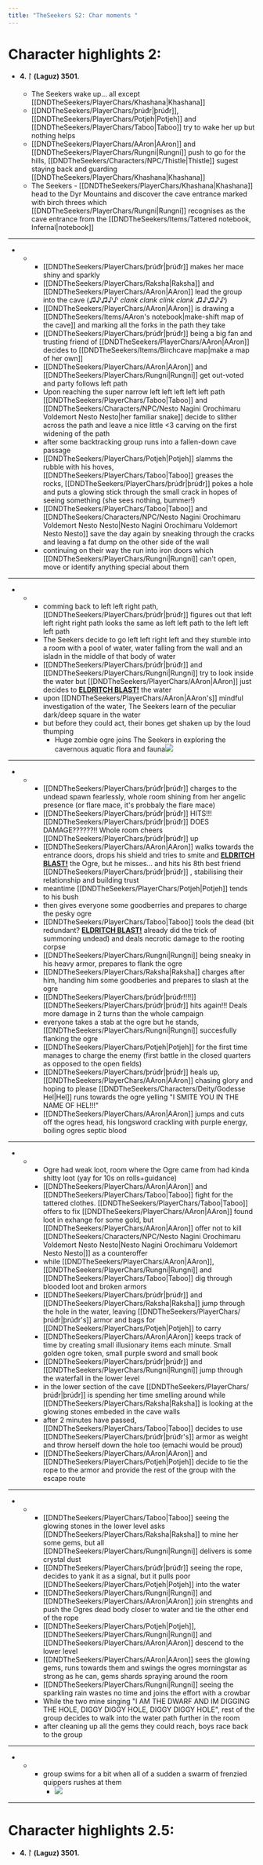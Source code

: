 ```yaml
---
title: "TheSeekers S2: Char moments "
---
```


# Character highlights 2:

- #### 4. ᛚ (Laguz) 3501.
	- The Seekers wake up... all except [[DNDTheSeekers/PlayerChars/Khashana|Khashana]] 
	- [[DNDTheSeekers/PlayerChars/þrúđr|þrúđr]], [[DNDTheSeekers/PlayerChars/Potjeh|Potjeh]] and [[DNDTheSeekers/PlayerChars/Taboo|Taboo]] try to wake her up but nothing helps
	- [[DNDTheSeekers/PlayerChars/AAron|AAron]] and [[DNDTheSeekers/PlayerChars/Rungni|Rungni]] push to go for the hills, [[DNDTheSeekers/Characters/NPC/Thistle|Thistle]] sugest staying back and guarding [[DNDTheSeekers/PlayerChars/Khashana|Khashana]]
	- The Seekers - [[DNDTheSeekers/PlayerChars/Khashana|Khashana]] head to the Dyr Mountains and discover the cave entrance marked with birch threes which [[DNDTheSeekers/PlayerChars/Rungni|Rungni]] recognises as the cave entrance from the [[DNDTheSeekers/Items/Tattered notebook, Infernal|notebook]] 
 _____
- - 
	- [[DNDTheSeekers/PlayerChars/þrúđr|þrúđr]] makes her mace shiny and sparkly
	- [[DNDTheSeekers/PlayerChars/Raksha|Raksha]] and [[DNDTheSeekers/PlayerChars/AAron|AAron]] lead the group into the cave (♫♪♫♪♪ *clank clank clink clank* ♫♪♫♪♪)
	- [[DNDTheSeekers/PlayerChars/AAron|AAron]] is drawing a [[DNDTheSeekers/Items/AAron's notebook|make-shift map of the cave]] and marking all the forks in the path they take
	- [[DNDTheSeekers/PlayerChars/þrúđr|þrúđr]] being a big fan and trusting friend of [[DNDTheSeekers/PlayerChars/AAron|AAron]] decides to [[DNDTheSeekers/Items/Birchcave map|make a map of her own]]
	- [[DNDTheSeekers/PlayerChars/AAron|AAron]] and [[DNDTheSeekers/PlayerChars/Rungni|Rungni]] get out-voted and party follows left path
	- Upon reaching the super narrow left left left left left path [[DNDTheSeekers/PlayerChars/Taboo|Taboo]] and [[DNDTheSeekers/Characters/NPC/Nesto Nagini Orochimaru Voldemort Nesto Nesto|her familiar snake]] decide to slither across the path and leave a nice little <3 carving on the first widening of the path
	- after some backtracking group runs into a fallen-down cave passage
	- [[DNDTheSeekers/PlayerChars/Potjeh|Potjeh]] slamms the rubble with his hoves, [[DNDTheSeekers/PlayerChars/Taboo|Taboo]] greases the rocks, [[DNDTheSeekers/PlayerChars/þrúđr|þrúđr]] pokes a hole and puts a glowing stick through the small crack in hopes of seeing something (she sees nothing, bummer!)
	- [[DNDTheSeekers/PlayerChars/Taboo|Taboo]] and [[DNDTheSeekers/Characters/NPC/Nesto Nagini Orochimaru Voldemort Nesto Nesto|Nesto Nagini Orochimaru Voldemort Nesto Nesto]] save the day again by sneaking through the cracks and leaving a fat dump on the other side of the wall
	- continuing on their way the run into iron doors which [[DNDTheSeekers/PlayerChars/Rungni|Rungni]] can't open, move or identify anything special about them
___
- -
	- comming back to left left right path, [[DNDTheSeekers/PlayerChars/þrúđr|þrúđr]] figures out that left left right right path looks the same as left left path to the left left left path
	- The Seekers decide to go left left right left and they stumble into a room with a pool of water, water falling from the wall and an isladn in the middle of that body of water
	- [[DNDTheSeekers/PlayerChars/þrúđr|þrúđr]] and [[DNDTheSeekers/PlayerChars/Rungni|Rungni]] try to look inside the water but [[DNDTheSeekers/PlayerChars/AAron|AAron]] just decides to **[ELDRITCH BLAST!]( )** the water
	- upon [[DNDTheSeekers/PlayerChars/AAron|AAron's]] mindful investigation of the water, The Seekers learn of the peculiar dark/deep square in the water
	- but before they could act, their bones get shaken up by the loud thumping
		- Huge zombie ogre joins The Seekers in exploring the cavernous aquatic flora and fauna![](DNDTheSeekers/images/zombieogre.png)
___
- -
	- [[DNDTheSeekers/PlayerChars/þrúđr|þrúđr]] charges to the undead spawn fearlessly, whole room shining from her angelic presence (or flare mace, it's probbaly the flare mace)
	- [[DNDTheSeekers/PlayerChars/þrúđr|þrúđr]] HITS!!! [[DNDTheSeekers/PlayerChars/þrúđr|þrúđr]] DOES DAMAGE??????!! Whole room cheers [[DNDTheSeekers/PlayerChars/þrúđr|þrúđr]] up 
	- [[DNDTheSeekers/PlayerChars/AAron|AAron]] walks towards the entrance doors, drops his shield and tries to smite and **[ELDRITCH BLAST!]( )** the Ogre, but he misses... and hits his 8th best friend [[DNDTheSeekers/PlayerChars/þrúđr|þrúđr]] , stabilising their relationship and building trust
	- meantime [[DNDTheSeekers/PlayerChars/Potjeh|Potjeh]] tends to his bush
	- then gives everyone some goodberries and prepares to charge the pesky ogre
	- [[DNDTheSeekers/PlayerChars/Taboo|Taboo]] tools the dead (bit redundant? **[ELDRITCH BLAST!]( )** already did the trick of summoning undead) and deals necrotic damage to the rooting corpse 
	- [[DNDTheSeekers/PlayerChars/Rungni|Rungni]] being sneaky in his heavy armor, prepares to flank the ogre
	- [[DNDTheSeekers/PlayerChars/Raksha|Raksha]] charges after him, handing him some goodberies and prepares to slash at the ogre
	- [[DNDTheSeekers/PlayerChars/þrúđr|þrúđr!!!!]] [[DNDTheSeekers/PlayerChars/þrúđr|þrúđr]] hits again!!! Deals more damage in 2 turns than the whole campaign
	- everyone takes a stab at the ogre but he stands, [[DNDTheSeekers/PlayerChars/Rungni|Rungni]] succesfully flanking the ogre 
	- [[DNDTheSeekers/PlayerChars/Potjeh|Potjeh]] for the first time manages to charge the enemy (first battle in the closed quarters as opposed to the open fields)
	- [[DNDTheSeekers/PlayerChars/þrúđr|þrúđr]] heals up, [[DNDTheSeekers/PlayerChars/AAron|AAron]] chasing glory and hoping to please [[DNDTheSeekers/Characters/Deity/Godesse Hel|Hel]] runs towards the ogre yelling "I SMITE YOU IN THE NAME OF HEL!!!"
	- [[DNDTheSeekers/PlayerChars/AAron|AAron]] jumps and cuts off the ogres head, his longsword crackling with purple energy, boiling ogres septic blood
___
- -
	- Ogre had weak loot, room where the Ogre came from had kinda shitty loot (yay for 10s on rolls+guidance)
	- [[DNDTheSeekers/PlayerChars/AAron|AAron]] and [[DNDTheSeekers/PlayerChars/Taboo|Taboo]] fight for the tattered clothes. [[DNDTheSeekers/PlayerChars/Taboo|Taboo]] offers to fix [[DNDTheSeekers/PlayerChars/AAron|AAron]] found loot in exhange for some gold, but [[DNDTheSeekers/PlayerChars/AAron|AAron]] offer not to kill [[DNDTheSeekers/Characters/NPC/Nesto Nagini Orochimaru Voldemort Nesto Nesto|Nesto Nagini Orochimaru Voldemort Nesto Nesto|]] as a counteroffer
	- while [[DNDTheSeekers/PlayerChars/AAron|AAron]], [[DNDTheSeekers/PlayerChars/Rungni|Rungni]] and [[DNDTheSeekers/PlayerChars/Taboo|Taboo]] dig through blooded loot and broken armors
	- [[DNDTheSeekers/PlayerChars/þrúđr|þrúđr]] and [[DNDTheSeekers/PlayerChars/Raksha|Raksha]] jump through the hole in the water, leaving [[DNDTheSeekers/PlayerChars/þrúđr|þrúđr's]] armor and bags for [[DNDTheSeekers/PlayerChars/Potjeh|Potjeh]] to carry
	- [[DNDTheSeekers/PlayerChars/AAron|AAron]] keeps track of time by creating small illusionary items each minute. Small golden ogre token, small purple sword and small book
	- [[DNDTheSeekers/PlayerChars/þrúđr|þrúđr]] and [[DNDTheSeekers/PlayerChars/Rungni|Rungni]] jump through the waterfall in the lower level
	- in the lower section of the cave [[DNDTheSeekers/PlayerChars/þrúđr|þrúđr]] is spending her time smelling around while [[DNDTheSeekers/PlayerChars/Raksha|Raksha]] is looking at the glowing stones embeded in the cave walls
	- after 2 minutes have passed, [[DNDTheSeekers/PlayerChars/Taboo|Taboo]] decides to use [[DNDTheSeekers/PlayerChars/þrúđr|þrúđr's]] armor as weight and throw herself down the hole too (emachi would be proud)
	- [[DNDTheSeekers/PlayerChars/AAron|AAron]] and [[DNDTheSeekers/PlayerChars/Potjeh|Potjeh]] decide to tie the rope to the armor and provide the rest of the group with the escape route
___
- -
	- [[DNDTheSeekers/PlayerChars/Taboo|Taboo]] seeing the glowing stones in the lower level asks [[DNDTheSeekers/PlayerChars/Raksha|Raksha]] to mine her some gems, but all [[DNDTheSeekers/PlayerChars/Rungni|Rungni]] delivers is some crystal dust
	- [[DNDTheSeekers/PlayerChars/þrúđr|þrúđr]] seeing the rope, decides to yank it as a signal, but it pulls poor [[DNDTheSeekers/PlayerChars/Potjeh|Potjeh]] into the water
	- [[DNDTheSeekers/PlayerChars/Rungni|Rungni]] and [[DNDTheSeekers/PlayerChars/AAron|AAron]] join strenghts and push the Ogres dead body closer to water and tie the other end of the rope
	- [[DNDTheSeekers/PlayerChars/Potjeh|Potjeh]], [[DNDTheSeekers/PlayerChars/Rungni|Rungni]] and [[DNDTheSeekers/PlayerChars/AAron|AAron]] descend to the lower level
	- [[DNDTheSeekers/PlayerChars/AAron|AAron]] sees the glowing gems, runs towards them and swings the ogres morningstar as strong as he can, gems shards spraying around the room
	- [[DNDTheSeekers/PlayerChars/Rungni|Rungni]] seeing the sparkling rain wastes no time and joins the effort with a crowbar 
	- While the two mine singing "I AM THE DWARF AND IM DIGGING THE HOLE, DIGGY DIGGY HOLE, DIGGY DIGGY HOLE", rest of the group decides to walk into the water path further in the room
	- after cleaning up all the gems they could reach, boys race back to the group
___
- -
	- group swims for a bit when all of a sudden a swarm of frenzied quippers rushes at them
		- ![](DNDTheSeekers/images/swarmquippers.png)
___

# Character highlights 2.5:

- #### 4. ᛚ (Laguz) 3501.